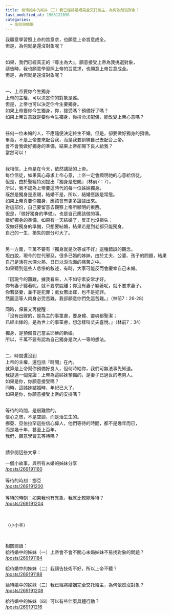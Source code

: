 ```yaml
---
title: 給待婚中的姊妹（三）我已經將婚姻完全交托給主，為何依然沒對象？
last_modified_at: 1568122856
categories:
  - 信仰與婚姻
---
```


<p>我願意學習照上帝的旨意求，也願意上帝旨意成全。<br>
但是，為何就是還沒對象呢？</p>

<p><br>
如果，我們已經真正的『尊主為大』，願意接受上帝為我挑選對象，<br>
禱告時，我也願意學習照上帝的旨意求，也願意上帝旨意成全。<br>
但是，為何就是還沒對象呢？</p>

<p><br>
一、上帝要你今生獨身<br>
上帝的主權，可以決定你的對象是誰。<br>
但是，上帝也可以決定你今生要獨身。<br>
如果上帝要你今生獨身，你，接受嗎？預備好了嗎？<br>
如果上帝旨意就是要你今生獨身，你拼命求配偶，能改變上帝心意嗎？</p>

<p><br>
任何一位未婚的人，不應隨便決定終生不婚。但是，卻要做好獨身的預備。<br>
畢竟，不是上帝要來配合我，而是我要訓練自己去配合上帝。<br>
會不會我做好獨身的準備，結果上帝卻賜下良人給我？<br>
當然可以！</p>

<p><br>
我相信，上帝是在今天，依然講話的上帝。<br>
每位信徒，如果真心尋求上帝心意，上帝一定會顯明祂的心意給信徒。<br>
但是，由於聖經特別提出『獨身是恩賜』（林前7：7），<br>
所以，我不認為上帝要這時代的每一位姊妹獨身。<br>
既然是獨身是恩賜，結婚不是，所以，結婚應該是常態。<br>
如果上帝真要你獨身，應該會有更多證據出來。<br>
對這部份，自己要留意去觀察上帝所顯明的東西。<br>
但是，『做好獨身的準備』，也是自己應該做的事。<br>
做好獨身的準備，如果有一天結婚了，反正也沒損失；<br>
沒做好獨身的準備，只想要結婚，結果若是到老都只能獨身，<br>
自己的一生，損失的部分可大了。</p>

<p><br>
另一方面，千萬不要有『獨身就是次等或不好』這種錯誤的觀念。<br>
坦白說，現今的世代邪惡，很多已婚的姊妹，由於丈夫、公婆、孩子的問題，結果自己是活在水深火熱、日日以淚洗面的痛苦之中。<br>
如果聽到這些人悲慘的敘述，有時，大家可能反而會慶幸自己未婚。</p>

<p>『因現今的艱難，據我看來，人不如守素安常才好。<br>
你有妻子纏著呢，就不要求脫離；你沒有妻子纏著呢，就不要求妻子。<br>
你若娶妻，並不是犯罪；處女若出嫁，也不是犯罪。<br>
然而這等人肉身必受苦難，我卻願意你們免這苦難。』（林前7：26-28）</p>

<p>同時，保羅又再提醒：<br>
『沒有出嫁的，是為主的事罣慮，要身體、靈魂都聖潔；<br>
已經出嫁的，是為世上的事罣慮，想怎樣叫丈夫喜悅。』（林前7：34）</p>

<p>獨身，是預備自己當主耶穌的新娘。<br>
所以，千萬不要有認為自己獨身是次人一等的想法。</p>

<p><br>
二、時間還沒到<br>
上帝的主權，還包括『時間』在內。<br>
就算是上帝幫你預備好良人，但何時給你，我們可無法事先知道。<br>
我提過一個見證：上帝為這姊妹預備的，是妻子已過世的老男人。<br>
如果是你，你願意接受嗎？<br>
同時，這姊妹結婚時，年紀已大了。<br>
如果是你，你願意接受上帝的安排嗎？</p>

<p><br>
等待的時間，是很難熬的。<br>
信心之旅，不是空談，而是活生生的。<br>
挪亞、亞伯拉罕這些信心偉人，他們等待的時間，都不是幾年而已，<br>
而是幾十年，甚至上百年。<br>
我們，願意學習去等待嗎？</p>

<p><br>
請參閱這些文章：</p>

<div>一個小故事。與所有未婚的姊妹分享</div>

<div><a href="/posts/269191160" target="_blank">/posts/269191160</a></div>

<div>&nbsp;</div>

<div>等待的時刻：挪亞</div>

<div><a href="/posts/269191200" target="_blank">/posts/269191200</a></div>

<div>&nbsp;</div>

<div>等待的時刻：如果我也有異象，我就比較能等待？</div>

<div><a href="/posts/269191204" target="_blank">/posts/269191204</a></div>

<p><br>
<br>
（小小羊）</p>

<p>&nbsp;</p>

<p>相關閱讀：<br>
給待婚中的姊妹（一）上帝會不會不關心未婚姊妹不易找對象的問題？<br>
<a href="/posts/269191184" target="_blank">/posts/269191184</a></p>

<p>給待婚中的姊妹（二）我禱告技術不好，所以上帝不聽？<br>
<a href="/posts/269191188" target="_blank">/posts/269191188</a></p>

<p>給待婚中的姊妹（三）我已經將婚姻完全交托給主，為何依然沒對象？<br>
<a href="/posts/269191208" target="_blank">/posts/269191208</a></p>

<p>給待婚中的姊妹（四）可以有些什麼具體行動？<br>
<a href="/posts/269191216" target="_blank">/posts/269191216</a></p>

